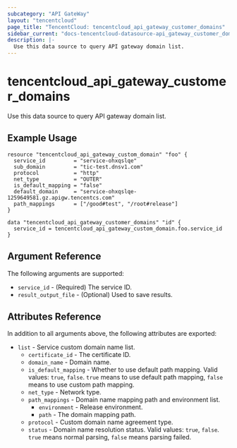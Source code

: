 ```yaml
---
subcategory: "API GateWay"
layout: "tencentcloud"
page_title: "TencentCloud: tencentcloud_api_gateway_customer_domains"
sidebar_current: "docs-tencentcloud-datasource-api_gateway_customer_domains"
description: |-
  Use this data source to query API gateway domain list.
---
```


# tencentcloud_api_gateway_customer_domains

Use this data source to query API gateway domain list.

## Example Usage

```hcl
resource "tencentcloud_api_gateway_custom_domain" "foo" {
  service_id         = "service-ohxqslqe"
  sub_domain         = "tic-test.dnsv1.com"
  protocol           = "http"
  net_type           = "OUTER"
  is_default_mapping = "false"
  default_domain     = "service-ohxqslqe-1259649581.gz.apigw.tencentcs.com"
  path_mappings      = ["/good#test", "/root#release"]
}

data "tencentcloud_api_gateway_customer_domains" "id" {
  service_id = tencentcloud_api_gateway_custom_domain.foo.service_id
}
```

## Argument Reference

The following arguments are supported:

* `service_id` - (Required) The service ID.
* `result_output_file` - (Optional) Used to save results.

## Attributes Reference

In addition to all arguments above, the following attributes are exported:

* `list` - Service custom domain name list.
  * `certificate_id` - The certificate ID.
  * `domain_name` - Domain name.
  * `is_default_mapping` - Whether to use default path mapping. Valid values: `true`, `false`. `true` means to use default path mapping, `false` means to use custom path mapping.
  * `net_type` - Network type.
  * `path_mappings` - Domain name mapping path and environment list.
    * `environment` - Release environment.
    * `path` - The domain mapping path.
  * `protocol` - Custom domain name agreement type.
  * `status` - Domain name resolution status. Valid values: `true`, `false`. `true` means normal parsing, `false` means parsing failed.


